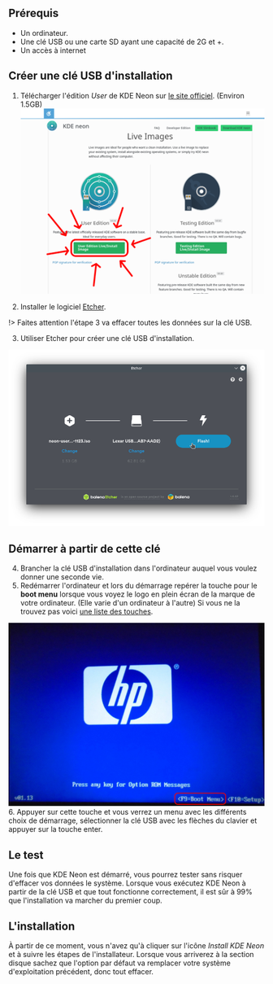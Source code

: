 ## Prérequis
- Un ordinateur.
- Une clé USB ou une carte SD ayant une capacité de 2G et +.
- Un accès à internet

## Créer une clé USB d'installation
1. Télécharger l'édition _User_ de KDE Neon sur [le site officiel](https://neon.kde.org/download). (Environ 1.5GB)
![KDE Neon](../3/image/kdeneon.png)

2. Installer le logiciel [Etcher](https://www.balena.io/etcher/).


!> Faites attention l'étape 3 va effacer toutes les données sur la clé USB.

3. Utiliser Etcher pour créer une clé USB d'installation.


![Etcher](../3/image/etcher.png)
## Démarrer à partir de cette clé
4. Brancher la clé USB d'installation dans l'ordinateur auquel vous voulez donner une seconde vie.
5. Redémarrer l'ordinateur et lors du démarrage repérer la touche pour le **boot menu** lorsque vous voyez le logo en plein écran de la marque de votre ordinateur. (Elle varie d'un ordinateur à l'autre) Si vous ne la trouvez pas voici [une liste des touches](https://pc83.fr/tools/liste-bios-key-boot-menu-key.html).


![Exemple](../3/image/boot.jpg)
6. Appuyer sur cette touche et vous verrez un menu avec les différents choix de démarrage, sélectionner la clé USB avec les flèches du clavier et appuyer sur la touche enter.

## Le test
Une fois que KDE Neon est démarré, vous pourrez tester sans risquer d'effacer vos données le système. Lorsque vous exécutez KDE Neon à partir de la clé USB et que tout fonctionne correctement, il est sûr à 99% que l'installation va marcher du premier coup.

## L'installation
À partir de ce moment, vous n'avez qu'à cliquer sur l'icône _Install KDE Neon_ et à suivre les étapes de l'installateur. Lorsque vous arriverez à la section disque sachez que l'option par défaut va remplacer votre système d'exploitation précédent, donc tout effacer.
